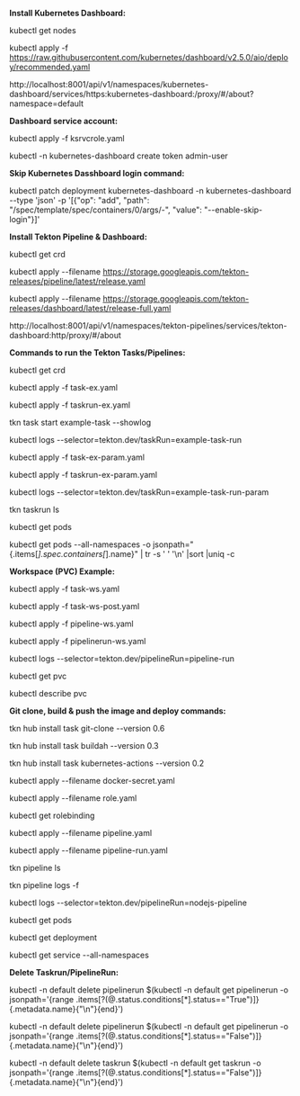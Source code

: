 **Install Kubernetes Dashboard:**

kubectl get nodes

kubectl apply -f https://raw.githubusercontent.com/kubernetes/dashboard/v2.5.0/aio/deploy/recommended.yaml

http://localhost:8001/api/v1/namespaces/kubernetes-dashboard/services/https:kubernetes-dashboard:/proxy/#/about?namespace=default


**Dashboard service account:**

kubectl apply -f ksrvcrole.yaml

kubectl -n kubernetes-dashboard create token admin-user


**Skip Kubernetes Dasshboard login command:**

kubectl patch deployment kubernetes-dashboard -n kubernetes-dashboard --type 'json' -p '[{"op": "add", "path": "/spec/template/spec/containers/0/args/-", "value": "--enable-skip-login"}]'


**Install Tekton Pipeline & Dashboard:**


kubectl get crd

kubectl apply --filename https://storage.googleapis.com/tekton-releases/pipeline/latest/release.yaml

kubectl apply --filename https://storage.googleapis.com/tekton-releases/dashboard/latest/release-full.yaml

http://localhost:8001/api/v1/namespaces/tekton-pipelines/services/tekton-dashboard:http/proxy/#/about



**Commands to run the Tekton Tasks/Pipelines:**


kubectl get crd

kubectl apply -f task-ex.yaml

kubectl apply -f taskrun-ex.yaml

tkn task start example-task --showlog

kubectl logs --selector=tekton.dev/taskRun=example-task-run

kubectl apply -f task-ex-param.yaml

kubectl apply -f taskrun-ex-param.yaml

kubectl logs --selector=tekton.dev/taskRun=example-task-run-param

tkn taskrun ls

kubectl get pods

kubectl get pods --all-namespaces -o jsonpath="{.items[*].spec.containers[*].name}" | tr -s ' ' '\n' |sort |uniq -c


**Workspace (PVC) Example:**

kubectl apply -f task-ws.yaml

kubectl apply -f task-ws-post.yaml

kubectl apply -f pipeline-ws.yaml

kubectl apply -f pipelinerun-ws.yaml

kubectl logs --selector=tekton.dev/pipelineRun=pipeline-run

kubectl get pvc

kubectl describe pvc


**Git clone, build & push the image and deploy commands:**


tkn hub install task git-clone --version 0.6

tkn hub install task buildah --version 0.3

tkn hub install task kubernetes-actions --version 0.2



kubectl apply --filename docker-secret.yaml

kubectl apply --filename role.yaml

kubectl get rolebinding

kubectl apply --filename pipeline.yaml

kubectl apply --filename pipeline-run.yaml

tkn pipeline ls

tkn pipeline logs -f

kubectl logs --selector=tekton.dev/pipelineRun=nodejs-pipeline

kubectl get pods

kubectl get deployment

kubectl get service --all-namespaces




**Delete Taskrun/PipelineRun:**


kubectl -n default delete pipelinerun $(kubectl -n default get pipelinerun -o jsonpath='{range .items[?(@.status.conditions[*].status=="True")]}{.metadata.name}{"\n"}{end}')

kubectl -n default delete pipelinerun $(kubectl -n default get pipelinerun -o jsonpath='{range .items[?(@.status.conditions[*].status=="False")]}{.metadata.name}{"\n"}{end}')

kubectl -n default delete taskrun $(kubectl -n default get taskrun -o jsonpath='{range .items[?(@.status.conditions[*].status=="False")]}{.metadata.name}{"\n"}{end}')
